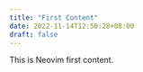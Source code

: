 ```yaml
---
title: "First Content"
date: 2022-11-14T12:50:28+08:00
draft: false
---
```



This is Neovim first content.

